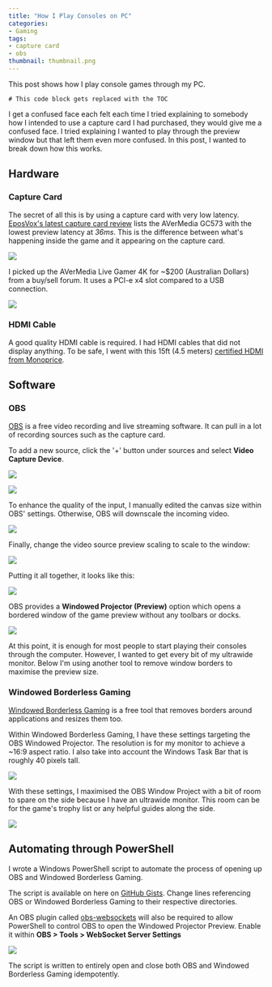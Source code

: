 ```yaml
---
title: "How I Play Consoles on PC"
categories:
- Gaming
tags:
- capture card
- obs
thumbnail: thumbnail.png
---
```


This post shows how I play console games through my PC.

<!-- more -->

```toc
# This code block gets replaced with the TOC
```

I get a confused face each felt each time I tried explaining to somebody how I intended to use a capture card I had purchased, they would give me a confused face. I tried explaining I wanted to play through the preview window but that left them even more confused. In this post, I wanted to break down how this works.

## Hardware

### Capture Card

The secret of all this is by using a capture card with very low latency. [EposVox's latest capture card review](https://www.youtube.com/watch?v=AMuaQOXagxk&t=459s) lists the AVerMedia GC573 with the lowest preview latency at _36ms_. This is the difference between what's happening inside the game and it appearing on the capture card.

![](eposvox-latency.png)

I picked up the AVerMedia Live Gamer 4K for ~$200 (Australian Dollars) from a buy/sell forum. It uses a PCI-e x4 slot compared to a USB connection.

![](gc573.jpg)

### HDMI Cable

A good quality HDMI cable is required. I had HDMI cables that did not display anything. To be safe, I went with this 15ft (4.5 meters) [certified HDMI from Monoprice](https://www.amazon.com.au/gp/product/B01GCGKFBY).

## Software

### OBS

[OBS](https://obsproject.com/) is a free video recording and live streaming software. It can pull in a lot of recording sources such as the capture card.

To add a new source, click the '+' button under sources and select **Video Capture Device**.

![](obs-video-capture-device.png)

![](obs-device.png)

To enhance the quality of the input, I manually edited the canvas size within OBS' settings. Otherwise, OBS will downscale the incoming video.

![](obs-output.png)

Finally, change the video source preview scaling to scale to the window:

![](obs-scaling.png)

Putting it all together, it looks like this:

![](obs-main.png)

OBS provides a **Windowed Projector (Preview)** option which opens a bordered window of the game preview without any toolbars or docks.

![](obs-projector-preview.png)

At this point, it is enough for most people to start playing their consoles through the computer. However, I wanted to get every bit of my ultrawide monitor. Below I'm using another tool to remove window borders to maximise the preview size.

### Windowed Borderless Gaming

[Windowed Borderless Gaming](https://westechsolutions.net/sites/WindowedBorderlessGaming/) is a free tool that removes borders around applications and resizes them too.

Within Windowed Borderless Gaming, I have these settings targeting the OBS Windowed Projector. The resolution is for my monitor to achieve a ~16:9 aspect ratio. I also take into account the Windows Task Bar that is roughly 40 pixels tall.

![](wbg-obs-settings.png)

With these settings, I maximised the OBS Window Project with a bit of room to spare on the side because I have an ultrawide monitor. This room can be for the game's trophy list or any helpful guides along the side.

![](full.png)

## Automating through PowerShell

I wrote a Windows PowerShell script to automate the process of opening up OBS and Windowed Borderless Gaming.

The script is available on here on [GitHub Gists](https://gist.github.com/calvinbui/a4f325da40caaffaa2fcb465b4a8458d). Change lines referencing OBS or Windowed Borderless Gaming to their respective directories.

An OBS plugin called [obs-websockets](https://github.com/Palakis/obs-websocket) will also be required to allow PowerShell to control OBS to open the Windowed Projector Preview. Enable it within **OBS > Tools > WebSocket Server Settings**

![](obs-websocket-settings.png)

The script is written to entirely open and close both OBS and Windowed Borderless Gaming idempotently.
